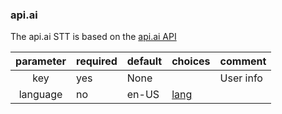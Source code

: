 ### api.ai

The api.ai STT is based on the [api.ai API](https://api.ai/)

| parameter | required  | default | choices                                            | comment   |
|:---------:|-----------|---------|----------------------------------------------------|-----------|
| key       | yes       | None    |                                                    | User info |
| language  | no        | en-US   | [lang](https://docs.api.ai/docs/languages)         |           |
